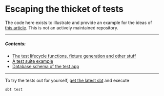 Escaping the thicket of tests
=========

The code here exists to illustrate and provide an example for the ideas of [this article](https://habr.com/ru/company/2gis/blog/463623/). This is not an actively maintained repository. 

---

##### Contents:

* [The test lifecycle functions, fixture generation and other stuff](../blob/master/src/main/scala)
* [A test suite example](../blob/master/src/test/scala/MyTest.scala)
* [Database schema of the test app](../blob/master/src/test/resources/db/migration/V0001.0__Init.sql)

---

To try the tests out for yourself, [get the latest sbt](https://www.scala-sbt.org/download.html) and execute
```
sbt test
```
